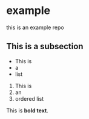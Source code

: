# example
this is an example repo

## This is a subsection

- This is 
- a 
- list

1. This is
2. an 
3. ordered list

This is **bold text**. 